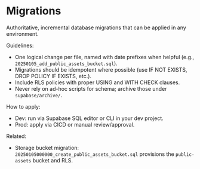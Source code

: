 # Migrations

Authoritative, incremental database migrations that can be applied in any environment.

Guidelines:
- One logical change per file, named with date prefixes when helpful (e.g., `20250105_add_public_assets_bucket.sql`).
- Migrations should be idempotent where possible (use IF NOT EXISTS, DROP POLICY IF EXISTS, etc.).
- Include RLS policies with proper USING and WITH CHECK clauses.
- Never rely on ad-hoc scripts for schema; archive those under `supabase/archive/`.

How to apply:
- Dev: run via Supabase SQL editor or CLI in your dev project.
- Prod: apply via CICD or manual review/approval.

Related:
- Storage bucket migration: `20250105000000_create_public_assets_bucket.sql` provisions the `public-assets` bucket and RLS.

